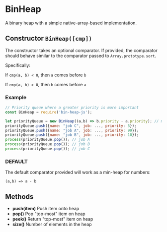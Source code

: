 # BinHeap
A binary heap with a simple native-array-based implementation.

## Constructor `BinHeap([cmp])`
The constructor takes an optional comparator.
If provided, the comparator should behave similar to the comparator passed to `Array.prototype.sort`. 

Specifically:

If `cmp(a, b) < 0`, then `a` comes before `b`

If `cmp(a, b) > 0`, then `b` comes before `a`

### Example
```js
// Priority queue where a greater priority is more important
const BinHeap = require('bin-heap-js');

let priorityQueue = new BinHeap((a,b) => b.priority - a.priority); // max-heap
priorityQueue.push({name: "job C", job: ..., priority: 5});
priorityQueue.push({name: "job A", job: ..., priority: 99});
priorityQueue.push({name: "job B", job: ..., priority: 10});
process(priorityQueue.pop()); // job A
process(priorityQueue.pop()); // job B
process(priorityQueue.pop()); // job C
```
### DEFAULT
The default comparator provided will work as a min-heap for numbers:
```
(a,b) => a - b
```

## Methods
* **push(item)** Push item onto heap
* **pop()** Pop "top-most" item on heap
* **peek()** Return "top-most" item on heap
* **size()** Number of elements in the heap

